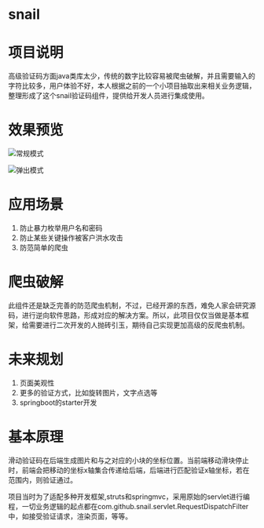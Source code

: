 # snail

# 项目说明

高级验证码方面java类库太少，传统的数字比较容易被爬虫破解，并且需要输入的字符比较多，用户体验不好，本人根据之前的一个小项目抽取出来相关业务逻辑，整理形成了这个snail验证码组件，提供给开发人员进行集成使用。

# 效果预览

![常规模式](https://img2020.cnblogs.com/blog/1340787/202104/1340787-20210409215845722-836911914.png)


![弹出模式](https://img2020.cnblogs.com/blog/1340787/202104/1340787-20210409215852978-1686713067.png)

# 应用场景

1. 防止暴力枚举用户名和密码
2. 防止某些关键操作被客户洪水攻击
3. 防范简单的爬虫

# 爬虫破解

此组件还是缺乏完善的防范爬虫机制，不过，已经开源的东西，难免人家会研究源码，进行逆向软件思路，形成对应的解决方案。所以，此项目仅仅当做是基本框架，给需要进行二次开发的人抛砖引玉，期待自己实现更加高级的反爬虫机制。

# 未来规划

1. 页面美观性
2. 更多的验证方式，比如旋转图片，文字点选等
3. springboot的starter开发

# 基本原理

滑动验证码在后端生成图片和与之对应的小块的坐标位置。当前端移动滑块停止时，前端会把移动的坐标x轴集合传递给后端，后端进行匹配验证x轴坐标，若在范围内，则验证通过。

项目当时为了适配多种开发框架,struts和springmvc，采用原始的servlet进行编程，一切业务逻辑的起点都在com.github.snail.servlet.RequestDispatchFilter中，如接受验证请求，渲染页面，等等。
